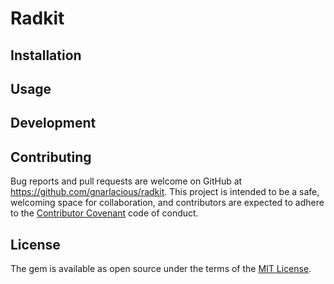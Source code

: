 # Radkit


## Installation



## Usage



## Development


## Contributing

Bug reports and pull requests are welcome on GitHub at https://github.com/gnarlacious/radkit. This project is intended to be a safe, welcoming space for collaboration, and contributors are expected to adhere to the [Contributor Covenant](http://contributor-covenant.org) code of conduct.


## License

The gem is available as open source under the terms of the [MIT License](http://opensource.org/licenses/MIT).
